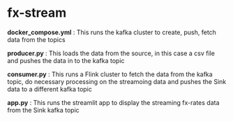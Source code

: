 # fx-stream

**docker_compose.yml** : This runs the kafka cluster to create, push, fetch data from the topics

**producer.py** : This loads the data from the source, in this case a csv file and pushes the data in to the kafka topic

**consumer.py** : This runs a Flink cluster to fetch the data from the kafka topic, do necessary processing on the streamoing data and pushes the Sink data to a different kafka topic

**app.py** : This runs the streamlit app to display the streaming fx-rates data from the Sink kafka topic
